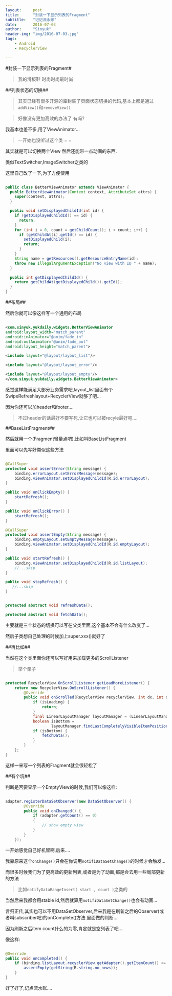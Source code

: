 ```yaml
---
layout:     post
title:      "封装一下显示列表的Fragment"
subtitle:   "记记流水账"
date:       2016-07-03
author:     "Sinyuk"
header-img: "img/2016-07-03.jpg"
tags:
    - Android
    - RecyclerView

---
```



#封装一下显示列表的Fragment#

> 我的滑板鞋 时尚时尚最时尚


##列表状态的切换##

> 其实已经有很多开源的库封装了页面状态切换的代码,基本上都是通过`addView()`和`removeView()`

> 好像没有更加高效的办法了 有吗?


我基本也差不多,用了ViewAnimator...

> 一开始也没听过这个类 = =

其实就是可以切换两个View 然后还能带一点动画的东西.

类似TextSwitcher,ImageSwitcher之类的


这里自己改了一下,为了方便使用

```java

public class BetterViewAnimator extends ViewAnimator {
  public BetterViewAnimator(Context context, AttributeSet attrs) {
    super(context, attrs);
  }

  public void setDisplayedChildId(int id) {
    if (getDisplayedChildId() == id) {
      return;
    }
    for (int i = 0, count = getChildCount(); i < count; i++) {
      if (getChildAt(i).getId() == id) {
        setDisplayedChild(i);
        return;
      }
    }
    String name = getResources().getResourceEntryName(id);
    throw new IllegalArgumentException("No view with ID " + name);
  }

  public int getDisplayedChildId() {
    return getChildAt(getDisplayedChild()).getId();
  }
}

```

##布局##

然后你就可以像这样写一个通用的布局

```xml

<com.sinyuk.yukdaily.widgets.BetterViewAnimator
android:layout_width="match_parent"
android:inAnimator="@anim/fade_in"
android:outAnimator="@anim/fade_out"
android:layout_height="match_parent">

<include layout="@layout/layout_list"/>

<include layout="@layout/layout_error"/>

<include layout="@layout/layout_empty"/>
</com.sinyuk.yukdaily.widgets.BetterViewAnimator>

```

感觉这样能满足大部分业务需求吧,layout_list里面有个SwipeRefreshlayout+RecyclerView就够了吧...

因为你还可以加header和footer....

> 不过header的话最好不要写死,让它也可以被recyle最好吧....

##BaseListFragment##


然后就用一个(Fragment轻量点吧),比如叫BaseListFragment

里面可以先写好类似这些方法

```java

@CallSuper
protected void assertError(String message) {
    binding.errorLayout.setErrorMessage(message);
    binding.viewAnimator.setDisplayedChildId(R.id.errorLayout);
}

public void onClickEmpty() {
    startRefresh();
}

public void onClickError() {
    startRefresh();
}

@CallSuper
protected void assertEmpty(String message) {
    binding.emptyLayout.setEmptyMessage(message);
    binding.viewAnimator.setDisplayedChildId(R.id.emptyLayout);
}

public void startRefresh() {
    binding.viewAnimator.setDisplayedChildId(R.id.listLayout);
	//...skip
}

public void stopRefresh() {
   //...skip
}


protected abstract void refreshData();

protected abstract void fetchData();

```

主要就是三个状态的切换可以写在父类里面,这个基本不会有什么改变了...

然后子类想自己处理的时候加上super.xxx()就好了


##再比如##

当然在这个类里面你还可以写好用来加载更多的ScrollListener

> 举个栗子

```java

protected RecyclerView.OnScrollListener getLoadMoreListener() {
    return new RecyclerView.OnScrollListener() {
        @Override
        public void onScrolled(RecyclerView recyclerView, int dx, int dy) {
            if (isLoading) {
                return;
            }
            final LinearLayoutManager layoutManager = (LinearLayoutManager) recyclerView.getLayoutManager();
            boolean isBottom =
                    layoutManager.findLastCompletelyVisibleItemPosition() >= recyclerView.getAdapter().getItemCount() - PRELOAD_THRESHOLD;
            if (isBottom) {
                fetchData();
            }
        }
    };
}

```

这样一来写一个列表的Fragment就会很轻松了



##有个坑##

判断是否要显示一个EmptyView的时候,我们可以像这样:

```java

adapter.registerDataSetObserver(new DataSetObserver() {
        @Override
        public void onChanged() {
            if (adapter.getCount() == 0)
            {
                // show empty view
            }
        }
    });

```

一开始感觉自己好机智啊,后来....

我靠原来这个`onChange()`只会在你调用`notifiDataSetChange()`的时候才会触发...

而很多时候我们为了更高效的更新列表,或者是为了动画,都是会去用一些局部更新的方法

> 比如`notifyDataRangeInsert( start , count )`之类的

当然后来我都会用stable id,然后就算用`notifiDataSetChange()`也会有动画...


言归正传,其实也可以不用DataSetObserver,后来我是在刷新之后的Observer(或者叫subscriber吧)的onComplete()方法
里面做的判断...

因为刷新之后item count什么的为零,肯定就是空列表了吧....

像这样:

```java

@Override
public void onCompleted() {
    if (binding.listLayout.recyclerView.getAdapter().getItemCount() <= 0) {
        assertEmpty(getString(R.string.no_news));
    }
}

```

好了好了,记点流水账....
